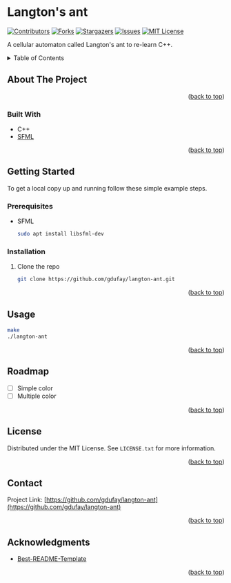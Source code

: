 # Langton's ant

<div id="top"></div>

<!-- PROJECT SHIELDS -->
[![Contributors][contributors-shield]][contributors-url]
[![Forks][forks-shield]][forks-url]
[![Stargazers][stars-shield]][stars-url]
[![Issues][issues-shield]][issues-url]
[![MIT License][license-shield]][license-url]

A cellular automaton called Langton's ant to re-learn C++.

<!-- TABLE OF CONTENTS -->
<details>
  <summary>Table of Contents</summary>
  <ol>
    <li>
      <a href="#about-the-project">About The Project</a>
      <ul>
        <li><a href="#built-with">Built With</a></li>
      </ul>
    </li>
    <li>
      <a href="#getting-started">Getting Started</a>
      <ul>
        <li><a href="#prerequisites">Prerequisites</a></li>
        <li><a href="#installation">Installation</a></li>
      </ul>
    </li>
    <li><a href="#usage">Usage</a></li>
    <li><a href="#roadmap">Roadmap</a></li>
    <li><a href="#license">License</a></li>
    <li><a href="#contact">Contact</a></li>
    <li><a href="#acknowledgments">Acknowledgments</a></li>
  </ol>
</details>


<!-- ABOUT THE PROJECT -->
## About The Project

<p align="right">(<a href="#top">back to top</a>)</p>

### Built With

* C++
* [SFML](https://www.sfml-dev.org/index-fr.php)

<p align="right">(<a href="#top">back to top</a>)</p>


<!-- GETTING STARTED -->
## Getting Started

To get a local copy up and running follow these simple example steps.

### Prerequisites

* SFML
  ```sh
  sudo apt install libsfml-dev
  ```

### Installation

1. Clone the repo
   ```sh
   git clone https://github.com/gdufay/langton-ant.git
   ```

<p align="right">(<a href="#top">back to top</a>)</p>



<!-- USAGE EXAMPLES -->
## Usage

```sh
make
./langton-ant
```


<p align="right">(<a href="#top">back to top</a>)</p>


<!-- ROADMAP -->
## Roadmap

- [ ] Simple color
- [ ] Multiple color

<p align="right">(<a href="#top">back to top</a>)</p>


<!-- LICENSE -->
## License

Distributed under the MIT License. See `LICENSE.txt` for more information.

<p align="right">(<a href="#top">back to top</a>)</p>



<!-- CONTACT -->
## Contact

Project Link: [https://github.com/gdufay/langton-ant](https://github.com/gdufay/langton-ant)

<p align="right">(<a href="#top">back to top</a>)</p>



<!-- ACKNOWLEDGMENTS -->
## Acknowledgments

* [Best-README-Template](https://github.com/othneildrew/Best-README-Template)

<p align="right">(<a href="#top">back to top</a>)</p>



<!-- MARKDOWN LINKS & IMAGES -->
<!-- https://www.markdownguide.org/basic-syntax/#reference-style-links -->
[contributors-shield]: https://img.shields.io/github/contributors/gdufay/langton-ant.svg
[contributors-url]: https://github.com/gdufay/langton-ant/graphs/contributors
[forks-shield]: https://img.shields.io/github/forks/gdufay/langton-ant.svg
[forks-url]: https://github.com/gdufay/langton-ant/network/members
[stars-shield]: https://img.shields.io/github/stars/gdufay/langton-ant.svg
[stars-url]: https://github.com/gdufay/langton-ant/stargazers
[issues-shield]: https://img.shields.io/github/issues/gdufay/langton-ant.svg
[issues-url]: https://github.com/gdufay/langton-ant/issues
[license-shield]: https://img.shields.io/github/license/gdufay/langton-ant.svg
[license-url]: https://github.com/gdufay/langton-ant/blob/master/LICENSE.txt
